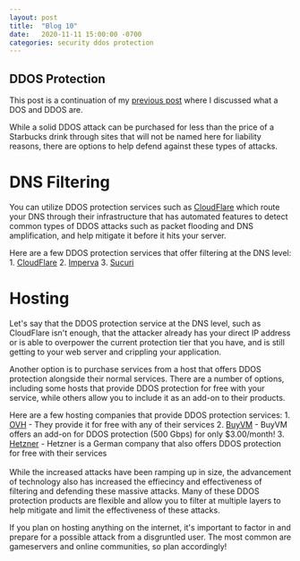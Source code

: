 ```yaml
---
layout: post
title:  "Blog 10"
date:   2020-11-11 15:00:00 -0700
categories: security ddos protection
---
```


## DDOS Protection
This post is a continuation of my [previous post](https://ethanleiter.github.io/security/dos/ddos/2020/11/06/blog-9.html) where I discussed what a DOS and DDOS are.

While a solid DDOS attack can be purchased for less than the price of a Starbucks drink through sites that will not be named here for liability reasons, there are options to help defend against these types of attacks.

# DNS Filtering
You can utilize DDOS protection services such as [CloudFlare](https://cloudflare.com) which route your DNS through their infrastructure that has automated features to detect common types of DDOS attacks such as packet flooding and DNS amplification, and help mitigate it before it hits your server.

Here are a few DDOS protection services that offer filtering at the DNS level:
	1. [CloudFlare](https://cloudflare.com/ddos)
	2. [Imperva](https://www.imperva.com)
	3. [Sucuri](https://sucuri.net/ddos-protection)

# Hosting
Let's say that the DDOS protection service at the DNS level, such as CloudFlare isn't enough, that the attacker already has your direct IP address or is able to overpower the current protection tier that you have, and is still getting to your web server and crippling your application.

Another option is to purchase services from a host that offers DDOS protection alongside their normal services. There are a number of options, including some hosts that provide DDOS protection for free with your service, while others allow you to include it as an add-on to their products.

Here are a few hosting companies that provide DDOS protection services:
	1. [OVH](https://ovh.com) - They provide it for free with any of their services
	2. [BuyVM](https://buyvm.net) - BuyVM offers an add-on for DDOS protection (500 Gbps) for only $3.00/month!
	3. [Hetzner](https://hetzner.com) - Hetzner is a German company that also offers DDOS protection for free with their services
\
\
While the increased attacks have been ramping up in size, the advancement of technology also has increased the effiecincy and effectiveness of filtering and defending these massive attacks. Many of these DDOS protection products are flexible and allow you to filter at multiple layers to help mitigate and limit the effectiveness of these attacks.

If you plan on hosting anything on the internet, it's important to factor in and prepare for a possible attack from a disgruntled user. The most common are gameservers and online communities, so plan accordingly!
